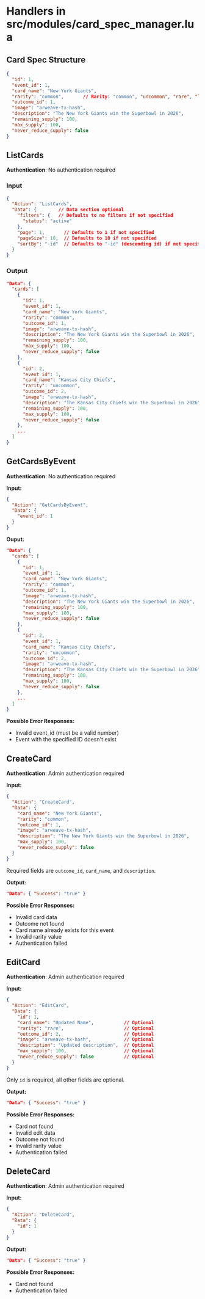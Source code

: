 # Handlers in src/modules/card_spec_manager.lua

## Card Spec Structure

```json
{
  "id": 1,
  "event_id": 1,
  "card_name": "New York Giants",
  "rarity": "common",       // Rarity: "common", "uncommon", "rare", "legendary"
  "outcome_id": 1,
  "image": "arweave-tx-hash",
  "description": "The New York Giants win the Superbowl in 2026",
  "remaining_supply": 100,
  "max_supply": 100,
  "never_reduce_supply": false
}
```

## ListCards

**Authentication**: No authentication required

### Input

```json
{
  "Action": "ListCards",
  "Data": {        // Data section optional
    "filters": {   // Defaults to no filters if not specified
      "status": "active"
    },
    "page": 1,       // Defaults to 1 if not specified
    "pageSize": 10,  // Defaults to 10 if not specified
    "sortBy": "-id"  // Defaults to "-id" (descending id) if not specified
  }
}
```

### Output

```json
"Data": {
  "cards": [
    {
      "id": 1,
      "event_id": 1,
      "card_name": "New York Giants",
      "rarity": "common",
      "outcome_id": 1,
      "image": "arweave-tx-hash",
      "description": "The New York Giants win the Superbowl in 2026",
      "remaining_supply": 100,
      "max_supply": 100,
      "never_reduce_supply": false
    },
    {
      "id": 2,
      "event_id": 1,
      "card_name": "Kansas City Chiefs",
      "rarity": "uncommon",
      "outcome_id": 2,
      "image": "arweave-tx-hash",
      "description": "The Kansas City Chiefs win the Superbowl in 2026",
      "remaining_supply": 100,
      "max_supply": 100,
      "never_reduce_supply": false
    },
    ...
  ]
}
```

## GetCardsByEvent

**Authentication**: No authentication required

**Input:**

```json
{
  "Action": "GetCardsByEvent",
  "Data": {
    "event_id": 1
  }
}
```

**Ouput:**

```json
"Data": {
  "cards": [
    {
      "id": 1,
      "event_id": 1,
      "card_name": "New York Giants",
      "rarity": "common",
      "outcome_id": 1,
      "image": "arweave-tx-hash",
      "description": "The New York Giants win the Superbowl in 2026",
      "remaining_supply": 100,
      "max_supply": 100,
      "never_reduce_supply": false
    },
    {
      "id": 2,
      "event_id": 1,
      "card_name": "Kansas City Chiefs",
      "rarity": "uncommon",
      "outcome_id": 2,
      "image": "arweave-tx-hash",
      "description": "The Kansas City Chiefs win the Superbowl in 2026",
      "remaining_supply": 100,
      "max_supply": 100,
      "never_reduce_supply": false
    },
    ...
  ]
}
```

**Possible Error Responses:**

- Invalid event_id (must be a valid number)
- Event with the specified ID doesn't exist

## CreateCard

**Authentication**: Admin authentication required

**Input:**

```json
{
  "Action": "CreateCard",
  "Data": {
    "card_name": "New York Giants",
    "rarity": "common",
    "outcome_id": 1,
    "image": "arweave-tx-hash",
    "description": "The New York Giants win the Superbowl in 2026",
    "max_supply": 100,
    "never_reduce_supply": false
  }
}
```

Required fields are `outcome_id`, `card_name`, and `description`.

**Output:**

```json
"Data": { "Success": "true" }
```

**Possible Error Responses:**

- Invalid card data
- Outcome not found
- Card name already exists for this event
- Invalid rarity value
- Authentication failed

## EditCard

**Authentication**: Admin authentication required

**Input:**

```json
{
  "Action": "EditCard",
  "Data": {
    "id": 1,
    "card_name": "Updated Name",           // Optional
    "rarity": "rare",                      // Optional
    "outcome_id": 2,                       // Optional
    "image": "arweave-tx-hash",            // Optional
    "description": "Updated description",  // Optional
    "max_supply": 100,                     // Optional
    "never_reduce_supply": false           // Optional
  }
}
```

Only `id` is required, all other fields are optional.

**Output:**

```json
"Data": { "Success": "true" }
```

**Possible Error Responses:**

- Card not found
- Invalid edit data
- Outcome not found
- Invalid rarity value
- Authentication failed

## DeleteCard

**Authentication**: Admin authentication required

**Input:**

```json
{
  "Action": "DeleteCard",
  "Data": {
    "id": 1
  }
}
```

**Output:**

```json
"Data": { "Success": "true" }
```

**Possible Error Responses:**

- Card not found
- Authentication failed
